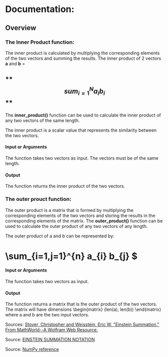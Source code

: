 # **Documentation:**
## **Overview**
### **The Inner Product function:**
The inner product is calculated by multiplying the corresponding elements of the two vectors and summing the results.
The inner product of 2 vectors **a** and **b** =
## ** $$sum_{i=1}^N a_{i} b_{i}$$ **


The **inner_product()** function can be used to calculate the inner product of any two vectors of the same length.

The inner product is a scalar value that represents the similarity between the two vectors.

#### **Input or Arguments**
The function takes two vectors as input. The vectors must be of the same length.

#### **Output**
The function returns the inner product of the two vectors.

### **The outer prouct function:**

The outer product is a matrix that is formed by multiplying the corresponding elements of the two vectors and storing the results in the corresponding elements of the matrix.
The **outer_product()** function can be used to calculate the outer product of any two vectors of any length.

The outer product of a and b can be represented by:
# **\sum_{i=1,j=1}^{n} a_{i} b_{j} $**

#### **Input or Arguments**
The function takes two vectors as input.

#### **Output**
The function returns a matrix that is the outer product of the two vectors. The matrix will have dimensions \begin{matrix} (len(a), len(b)) \end{matrix} where a and b are the two input vectors.


Sources: [Stover, Christopher and Weisstein, Eric W. "Einstein Summation." From MathWorld--A Wolfram Web Resource. ](https://mathworld.wolfram.com/EinsteinSummation.html)

Source: [EINSTEIN SUMMATION NOTATION](http://dslavsk.sites.luc.edu/courses/phys301/classnotes/einsteinsummationnotation.pdf)

Source: [NumPy reference](https://numpy.org/doc/stable/reference/index.html)

